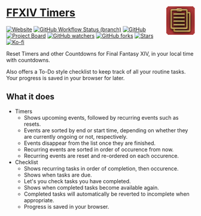 # [FFXIV Timers](https://ffxiv-timers.kokke.eu/) <img src="public/apple-touch-icon.png" alt="" align="right">

[![Website](https://img.shields.io/website?url=https%3A%2F%2Fffxiv-timers.kokke.eu)](https://ffxiv-timers.kokke.eu/)
[![GitHub Workflow Status (branch)](https://img.shields.io/github/workflow/status/costasak/ffxiv-timers/Node.js%20CI/main)](https://github.com/CostasAK/ffxiv-timers/actions/workflows/node.js.yml)
[![GitHub](https://img.shields.io/github/license/costasak/ffxiv-timers)](https://github.com/CostasAK/ffxiv-timers/blob/main/LICENSE)
[![Project Board](https://img.shields.io/badge/project-board-316DCA)](https://github.com/CostasAK/ffxiv-timers/projects/2)
[![GitHub watchers](https://img.shields.io/github/watchers/costasak/ffxiv-timers)](https://github.com/CostasAK/ffxiv-timers)
[![GitHub forks](https://img.shields.io/github/forks/costasak/ffxiv-timers)](https://github.com/CostasAK/ffxiv-timers/network/members)
[![Stars](https://img.shields.io/github/stars/costasak/ffxiv-timers)](https://github.com/CostasAK/ffxiv-timers)
[![Ko-fi](https://img.shields.io/badge/ko--fi-CostasAK-F16061?logo=ko-fi)](https://ko-fi.com/CostasAK)

Reset Timers and other Countdowns for Final Fantasy XIV, in your local time with countdowns.

Also offers a To-Do style checklist to keep track of all your routine tasks. Your progress is saved in your browser for later.

## What it does

- Timers
  - Shows upcoming events, followed by recurring events such as resets.
  - Events are sorted by end or start time, depending on whether they are currently ongoing or not, respectively.
  - Events disappear from the list once they are finished.
  - Recurring events are sorted in order of occurence from now.
  - Recurring events are reset and re-ordered on each occurence.
- Checklist
  - Shows recurring tasks in order of completion, then occurence.
  - Shows when tasks are due.
  - Let's you check tasks you have completed.
  - Shows when completed tasks become available again.
  - Completed tasks will automatically be reverted to incomplete when appropriate.
  - Progress is saved in your browser.
